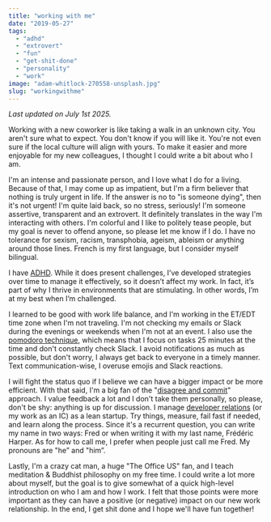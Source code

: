 ```yaml
---
title: "working with me"
date: "2019-05-27"
tags:
  - "adhd"
  - "extrovert"
  - "fun"
  - "get-shit-done"
  - "personality"
  - "work"
image: "adam-whitlock-270558-unsplash.jpg"
slug: "workingwithme"
---
```


_Last updated on July 1st 2025._

Working with a new coworker is like taking a walk in an unknown city. You aren't sure what to expect. You don't know if you will like it. You're not even sure if the local culture will align with yours. To make it easier and more enjoyable for my new colleagues, I thought I could write a bit about who I am.

I'm an intense and passionate person, and I love what I do for a living. Because of that, I may come up as impatient, but I'm a firm believer that nothing is truly urgent in life. If the answer is no to "is someone dying", then it's not urgent! I'm quite laid back, so no stress, seriously! I'm someone assertive, transparent and an extrovert. It definitely translates in the way I'm interacting with others. I'm colorful and I like to politely tease people, but my goal is never to offend anyone, so please let me know if I do. I have no tolerance for sexism, racism, transphobia, ageism, ableism or anything around those lines. French is my first language, but I consider myself bilingual.

I have [ADHD](https://en.wikipedia.org/wiki/Attention_deficit_hyperactivity_disorder). While it does present challenges, I’ve developed strategies over time to manage it effectively, so it doesn’t affect my work. In fact, it’s part of why I thrive in environments that are stimulating. In other words, I’m at my best when I’m challenged.

I learned to be good with work life balance, and I'm working in the ET/EDT time zone when I'm not traveling. I'm not checking my emails or Slack during the evenings or weekends when I'm not at an event. I also use the [pomodoro technique](https://francescocirillo.com/pages/pomodoro-technique), which means that I focus on tasks 25 minutes at the time and don't constantly check Slack. I avoid notifications as much as possible, but don't worry, I always get back to everyone in a timely manner. Text communication-wise, I overuse emojis and Slack reactions.

I will fight the status quo if I believe we can have a bigger impact or be more efficient. With that said, I'm a big fan of the "[disagree and commit](https://en.wikipedia.org/wiki/Disagree_and_commit)" approach. I value feedback a lot and I don't take them personally, so please, don't be shy: anything is up for discussion. I manage [developer relations](https://fred.dev/isdevrelforme/) (or my work as an IC) as a lean startup. Try things, measure, fail fast if needed, and learn along the process. Since it's a recurrent question, you can write my name in two ways: Fred or when writing it with my last name, Frédéric Harper. As for how to call me, I prefer when people just call me Fred. My pronouns are "he” and "him”.

Lastly, I'm a crazy cat man, a huge "The Office US" fan, and I teach meditation & Buddhist philosophy on my free time. I could write a lot more about myself, but the goal is to give somewhat of a quick high-level introduction on who I am and how I work. I felt that those points were more important as they can have a positive (or negative) impact on our new work relationship. In the end, I get shit done and I hope we'll have fun together!
